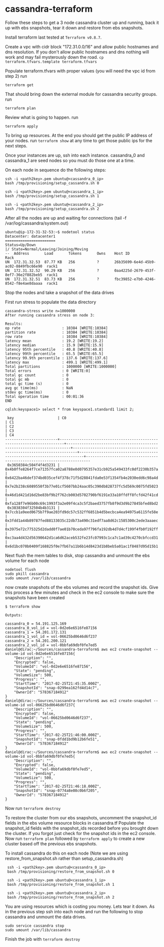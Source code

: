 # cassandra-terraform

Follow these steps to get a 3 node cassandra cluster up and running, back it up with ebs snapshots, tear it down and restore from ebs snapshots.

Install terraform last tested at ```Terraform v0.8.7```.

Create a vpc with cidr block "172.31.0.0/16" and allow public hostnames and dns resolution.
If you don't allow public hostnames and dns nothing will work and may fail mysterously down the
road. ```cp terraform.tfvars.template terraform.tfvars```

Populate terraform.tfvars with proper values (you will need the vpc id from step 2) run
  ```
  terraform get
  ```

That should bring down the external module for cassandra security groups. run
  ```
  terraform plan
  ```

Review what is going to happen. run
  ```
  terraform apply
  ```

To bring up resources.  At the end you should get the public IP address
of your nodes.  run ```terraform show``` at any time to get those public ips
for the next steps.

Once your instances are up, ssh into each instance.  cassandra_0 and cassandra_1 are seed
nodes so you must do those one at a time.

On each node in sequence do the following steps:

  ```
  ssh -i <path2key>.pem ubuntu@<cassandra_0_ip>
  bash /tmp/provisioning/setup_cassandra.sh 0

  ssh -i <path2key>.pem ubuntu@<cassandra_1_ip>
  bash /tmp/provisioning/setup_cassandra.sh 1

  ssh -i <path2key>.pem ubuntu@<cassandra_2_ip>
  bash /tmp/provisioning/setup_cassandra.sh 2
  ```

After all the nodes are up and waiting for connections (tail -f /var/log/cassandra/system.out)
  ```
  ubuntu@ip-172-31-32-53:~$ nodetool status
  Datacenter: datacenter1
  =======================
  Status=Up/Down
  |/ State=Normal/Leaving/Joining/Moving
  --  Address       Load       Tokens       Owns    Host ID                               Rack
  UN  172.31.32.53  87.77 KB   256          ?       26b35699-6e4d-45b9-ac02-8849fbc66e90  rack1
  UN  172.31.32.52  90.29 KB   256          ?       0aa4225d-2679-453f-8ef7-36e2f882beb5  rack1
  UN  172.31.32.51  83.73 KB   256          ?       fbc39852-e7b0-4246-8542-f8e4ae8daaaa  rack1
  ```

Stop the nodes and take a snapshot of the data drives

First run stress to populate the data directory
```
cassandra-stress write n=1000000
After running cassandra stress on node 3:

Results:
op rate                   : 10384 [WRITE:10384]
partition rate            : 10384 [WRITE:10384]
row rate                  : 10384 [WRITE:10384]
latency mean              : 19.2 [WRITE:19.2]
latency median            : 15.9 [WRITE:15.9]
latency 95th percentile   : 40.8 [WRITE:40.8]
latency 99th percentile   : 65.5 [WRITE:65.5]
latency 99.9th percentile : 137.6 [WRITE:137.6]
latency max               : 499.1 [WRITE:499.1]
Total partitions          : 1000000 [WRITE:1000000]
Total errors              : 0 [WRITE:0]
total gc count            : 0
total gc mb               : 0
total gc time (s)         : 0
avg gc time(ms)           : NaN
stdev gc time(ms)         : 0
Total operation time      : 00:01:36
END

cqlsh:keyspace1> select * from keyspace1.standard1 limit 2;

 key                    | C0                                                                     | C1                                                                     | C2                                                                     | C3                                                                     | C4
------------------------+------------------------------------------------------------------------+------------------------------------------------------------------------+------------------------------------------------------------------------+------------------------------------------------------------------------+------------------------------------------------------------------------
 0x3650384c504f4f4d3231 | 0x4b0ffe8264f7ce71357fca02a8788e0d0795357e31cb925a549433fc0df2230b357a | 0x6422ba46def374bd035cef4f378c71f5d28841fda0e53f1354fb4e2030edd6c98a4d | 0x7e2b238c6089550f3b77e01cf5607bb24aac05c390db828737fc5d569c0075fd5023 | 0x46d1d421d16d2be83bf9b2f762cb003d5702790bf6191e33a10ffdff8fcfd42f41cd | 0xfa128f7e96b00c69c1993f3a2e09f4ca3c5f2baed3757fb8f9d3d9b27845bfed8bd2
 0x3838304f32504b4b3131 | 0x7ccb1a9eed0675b7f9ae203fd9dc57c532ff6851b4d5becbca4ea94975a6115fe58e | 0x3fdd1a44b89787fed88133035c22db73a490c31edf7aa8d62c1585300c2ede3aaaec | 0x3975e72c775325d2dadd0f7ae01b70ceda97f796fa192db4d7d4cf199f4fb0f192ff | 0xc3aa4d432d56390642d1ca6d62aceb532fe23fc07993c1ca7c1ad39c4270cbfccd31 | 0x6d1bc070b0409f168825f0e7fb67a11b6b14d8423d1b8beb5a01ac1f8487d95d15b1

```

Next flush the mem tables to disk, stop cassandra and unmount the ebs volume for each node
```
nodetool flush
sudo pkill cassandra
sudo umount /var/lib/cassandra

```
now create snapshots of the ebs volumes and record the snapshot ids.  Give this process a
few minutes and check in the ec2 console to make sure the snapshots have been created

```
$ terraform show

Outputs:

cassandra_0 = 54.191.125.169
cassandra_0_vol_id = vol-0d2e6e6516fe87156
cassandra_1 = 54.201.172.131
cassandra_1_vol_id = vol-06625bd0646d6f237
cassandra_2 = 54.201.200.121
cassandra_2_vol_id = vol-0bbfa69dbf0fe7ed5
daniel@dirac:~/Sources/cassandra-terraform$ aws ec2 create-snapshot --volume-id vol-0d2e6e6516fe87156{
    "Description": "", 
    "Encrypted": false, 
    "VolumeId": "vol-0d2e6e6516fe87156", 
    "State": "pending", 
    "VolumeSize": 500, 
    "Progress": "", 
    "StartTime": "2017-02-25T21:45:35.000Z", 
    "SnapshotId": "snap-0299ea162fd4d14c7", 
    "OwnerId": "578367184912"
}
daniel@dirac:~/Sources/cassandra-terraform$ aws ec2 create-snapshot --volume-id vol-06625bd0646d6f237{
    "Description": "", 
    "Encrypted": false, 
    "VolumeId": "vol-06625bd0646d6f237", 
    "State": "pending", 
    "VolumeSize": 500, 
    "Progress": "", 
    "StartTime": "2017-02-25T21:46:00.000Z", 
    "SnapshotId": "snap-0fdd1bd9b12b6fe51", 
    "OwnerId": "578367184912"
}
daniel@dirac:~/Sources/cassandra-terraform$ aws ec2 create-snapshot --volume-id vol-0bbfa69dbf0fe7ed5{
    "Description": "", 
    "Encrypted": false, 
    "VolumeId": "vol-0bbfa69dbf0fe7ed5", 
    "State": "pending", 
    "VolumeSize": 500, 
    "Progress": "", 
    "StartTime": "2017-02-25T21:46:18.000Z", 
    "SnapshotId": "snap-0774a8e08c0b6f205", 
    "OwnerId": "578367184912"
}

```

Now run ```terraform destroy```

To restore the cluster from our ebs snapshots, uncomment the snapshot_id fields in the ebs volume resource blocks in cassandra.tf
Populate the snapshot_id fields with the snapshot_ids recorded before you brought
down the cluster.  If you forgot just check for the snapshot ids in the ec2 console.
Now run ```terraform plan``` followed by ```terraform apply``` to create a new cluster
based off the previous ebs snapshots.

To install cassandra do this on each node (Note we are using restore_from_snapshot.sh rather than setup_cassandra.sh)
 ```
  ssh -i <path2key>.pem ubuntu@<cassandra_0_ip>
  bash /tmp/provisioning/restore_from_snapshot.sh 0

  ssh -i <path2key>.pem ubuntu@<cassandra_1_ip>
  bash /tmp/provisioning/restore_from_snapshot.sh 1

  ssh -i <path2key>.pem ubuntu@<cassandra_2_ip>
  bash /tmp/provisioning/restore_from_snapshot.sh 2
  ```
You are using resources which is costing you money.  Lets tear it down.
As in the previous step ssh into each node and run the following to stop
cassandra and unmount the data drives.

  ```
  sudo service cassandra stop
  sudo umount /var/lib/cassandra
  ```
Finish the job with ```terraform destroy```

